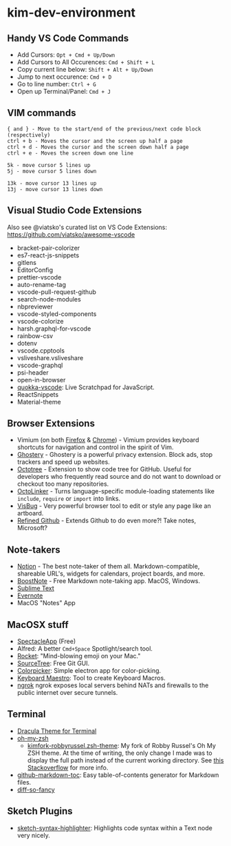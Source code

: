 # kim-dev-environment

## Handy VS Code Commands
- Add Cursors: `Opt + Cmd + Up/Down`
- Add Cursors to All Occurences: `Cmd + Shift + L`
- Copy current line below: `Shift + Alt + Up/Down`
- Jump to next occurence: `Cmd + D`
- Go to line number: `Ctrl + G`
- Open up Terminal/Panel: `Cmd + J`

## VIM commands 
```shell
{ and } - Move to the start/end of the previous/next code block (respectively)
ctrl + b - Moves the cursor and the screen up half a page
ctrl + d - Moves the cursor and the screen down half a page
ctrl + e - Moves the screen down one line

5k - move cursor 5 lines up
5j - move cursor 5 lines down

13k - move cursor 13 lines up
13j - move cursor 13 lines down
```

## Visual Studio Code Extensions

Also see @viatsko's curated list on VS Code Extensions: https://github.com/viatsko/awesome-vscode

- bracket-pair-colorizer
- es7-react-js-snippets
- gitlens
- EditorConfig
- prettier-vscode
- auto-rename-tag
- vscode-pull-request-github
- search-node-modules
- nbpreviewer
- vscode-styled-components
- vscode-colorize
- harsh.graphql-for-vscode
- rainbow-csv
- dotenv
- vscode.cpptools
- vsliveshare.vsliveshare
- vscode-graphql
- psi-header
- open-in-browser
- [quokka-vscode](https://marketplace.visualstudio.com/items?itemName=WallabyJs.quokka-vscode): Live Scratchpad for JavaScript.
- ReactSnippets
- Material-theme

## Browser Extensions
- Vimium (on both [Firefox](https://addons.mozilla.org/en-GB/firefox/addon/vimium-ff/) & [Chrome](https://chrome.google.com/webstore/detail/vimium/dbepggeogbaibhgnhhndojpepiihcmeb)) - Vimium provides keyboard shortcuts for navigation and control in the spirit of Vim.
- [Ghostery](https://www.ghostery.com/) - Ghostery is a powerful privacy extension. Block ads, stop trackers and speed up websites.
- [Octotree](https://github.com/ovity/octotree) - Extension to show code tree for GitHub. Useful for developers who frequently read source and do not want to download or checkout too many repositories.
- [OctoLinker](https://github.com/OctoLinker/OctoLinker) - Turns language-specific module-loading statements like `include`, `require` or `import` into links. 
- [VisBug](https://github.com/GoogleChromeLabs/ProjectVisBug) - Very powerful browser tool to edit or style any page like an artboard.
- [Refined Github](https://github.com/sindresorhus/refined-github) - Extends Github to do even more?! Take notes, Microsoft?

## Note-takers
- [Notion](https://www.notion.so/) - The best note-taker of them all. Markdown-compatible, shareable URL's, widgets for calendars, project boards, and more. 
- [BoostNote](https://boostnote.io/) - Free Markdown note-taking app. MacOS, Windows.
- [Sublime Text](https://www.sublimetext.com/)
- [Evernote](https://evernote.com/)
- MacOS "Notes" App

## MacOSX stuff
- [SpectacleApp](https://www.spectacleapp.com/) (Free)
- Alfred: A better `Cmd+Space` Spotlight/search tool.
- [Rocket](https://matthewpalmer.net/rocket/): "Mind-blowing emoji on your Mac."
- [SourceTree](https://www.sourcetreeapp.com/): Free Git GUI.
- [Colorpicker](https://electronjs.org/apps/colorpicker): Simple electron app for color-picking.
- [Keyboard Maestro](https://www.keyboardmaestro.com/main/): Tool to create Keyboard Macros.
- [ngrok](https://ngrok.com/) ngrok exposes local servers behind NATs and firewalls to the public internet over secure tunnels.

## Terminal
- [Dracula Theme for Terminal](https://github.com/dracula/dracula-theme)
- [oh-my-zsh](https://github.com/robbyrussell/oh-my-zsh)
  - [kimfork-robbyrussel.zsh-theme](kimfork-robbyrussel.zsh-theme): My fork of Robby Russel's Oh My ZSH theme. At the time of writing, the only change I made was to display the full path instead of the current working directory. See [this Stackoverflow](https://stackoverflow.com/questions/27885057/zsh-theme-for-full-path-display-git-changes) for more info.
- [github-markdown-toc](https://github.com/ekalinin/github-markdown-toc): Easy table-of-contents generator for Markdown files.
- [diff-so-fancy](https://github.com/so-fancy/diff-so-fancy)

## Sketch Plugins
- [sketch-syntax-highlighter](https://github.com/danielguillan/sketch-syntax-highlighter): Highlights code syntax within a Text node very nicely.
